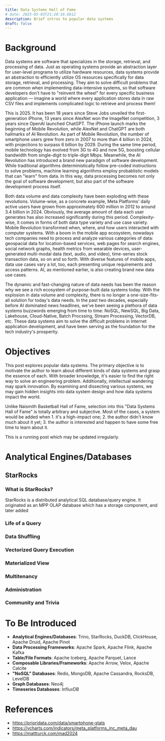 ```yaml
---
title: Data Systems Hall of Fame
# date: 2025-05-03T21:20:16.681Z
description: Brief intros to popular data systems
draft: false
---
```

# Background
Data systems are software that specializes in the storage, retrieval, and processing of data. Just
as operating systems provide an abstraction layer for user-level programs to utilize hardware
resources, data systems provide an abstraction to efficiently utilize OS resources specifically for
data storage, retrieval, and processing. They aim to solve difficult problems that are common when
implementing data-intensive systems, so that software developers don't have to "reinvent the
wheel" for every specific business application — imagine a world where every application stores
data in raw CSV files and implements complicated logic to retrieve and process them!

This is 2025. It has been 18 years since Steve Jobs unveiled the first-generation iPhone, 13 years
since AlexNet won the ImageNet competition, 3 years since OpenAI launched ChatGPT. The iPhone
launch marks the beginning of Mobile Revolution, while AlexNet and ChatGPT are both hallmarks of
AI Revolution. As part of Mobile Revolution, the number of smartphone users grew from zero in 2007
to more than 4 billion in 2024, with projections to surpass 6 billion by 2029. During the same time
period, mobile technology has evolved from 3G to 4G and now 5G, boosting cellular bandwidth from
single-digit to triple-digit Mbps. Meanwhile, the AI Revolution has introduced a brand new paradigm
of software development. While traditional algorithms deterministically follow pre-coded
instructions to solve problems, machine learning algorithms employ probablistic models that can
"learn" from data. In this way, data processing becomes not only the goal of software development,
but also part of the software development process itself.

Both data volume and data complexity have been exploding with these revolutions. Volume-wise, as
a concrete example, Meta Platforms' daily active users have grown from approximately 600 million in
2012 to around 3.4 billion in 2024. Obviously, the average amount of data each user generates has
also increased significantly during this period. Complexity-wise, it comes in forms of both data
type variety and use case variety. Mobile Revolution transformed when, where, and how users
interacted with computer systems. With a boom in the mobile app ecosystem, nowadays tech companies
need to process and analyze various categories of data: geospacial data for location-based services,
web pages for search engines, social network graphs, health metrics from wearable devices,
user-generated multi-modal data (text, audio, and video), time-series stock transaction data, so on
and so forth. With diverse features of mobile apps, data use cases vary a lot, too, each presenting
unique requirements and access patterns. AI, as mentioned earlier, is also creating brand new data
use cases.

The dynamic and fast-changing nature of data needs has been the reason why we see a rich ecosystem
of purpose-built data systems today. With the explosion in data volume and complexity, there is no
longer a one-size-fits-all solution for today's data needs. In the past two decades, especially
before AI dominated news headlines, we've been seeing a plethora of data systems buzzwords emerging
from time to time: NoSQL, NewSQL, Big Data, Lakehouse, Cloud-Native, Batch Procssing, Stream
Processing, VectorDB, etc. These data systems aim to solve the difficult problems in Internet
application development, and have been serving as the foundation for the tech industry's prosperity.

# Objectives

This post explores popular data systems. The primary objective is to motivate the author to learn
about different kinds of data systems and grasp the essence of each. With broader knowledge, it's
easier to find the right way to solve an engineering problem. Additionally, intellectual wandering
may spark innovation. By examining and dissecting various systems, we may gain hidden insights into
data system design and how data systems impact the world.

Unlike Naismith Basketball Hall of Fame, selection into this "Data Systems Hall of Fame" is totally
arbitrary and subjective. Most of the cases, a system would be added when 1. it's a high-impact
one; 2. the author didn't know much about it yet; 3. the author is interested and happen to have
some free time to learn about it.

This is a running post which may be updated irregularly. 

# Analytical Engines/Databases
## StarRocks
### What is StarRocks?
StarRocks is a distributed analytical SQL database/query engine. It originated as an MPP OLAP
database which has a storage component, and later added 
### Life of a Query
### Data Shuffling
### Vectorized Query Execution
### Materialized View
### Multitenancy
### Administration
### Community and Trivia

# To Be Introduced
- **Analytical Engines/Databases**: Trino, StarRocks, DuckDB, ClickHouse, Apache Druid, Apache Pinot
- **Data Processing Frameworks**: Apache Spark, Apache Flink, Apache Kafka
- **Table/File Formats**: Apache Iceberg, Apache Parquet, Lance
- **Composable Libraries/Frameworks**: Apache Arrow, Velox, Apache Calcite
- **"NoSQL" Databases**: Redis, MongoDB, Apache Cassandra, RocksDB, LevelDB
- **Graph Databases**: Neo4j
- **Timeseries Databases**: InfluxDB

# References
- https://prioridata.com/data/smartphone-stats
- https://ycharts.com/indicators/meta_platforms_inc_meta_dau
- https://mattturck.com/mad2024
